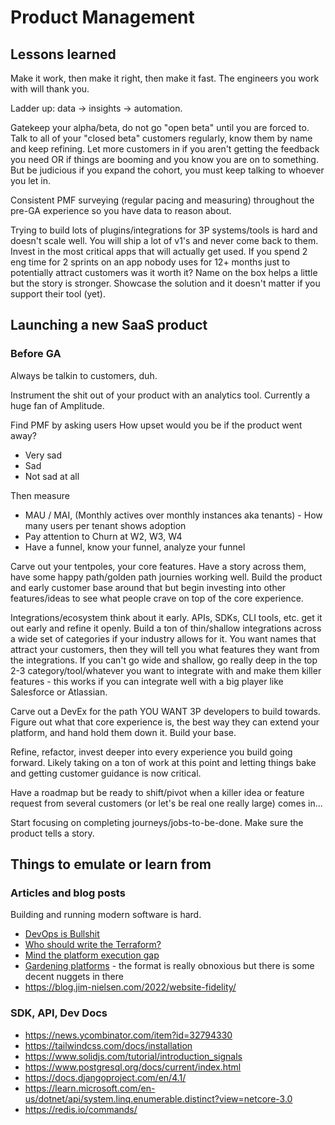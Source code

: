 # Product Management

## Lessons learned

Make it work, then make it right, then make it fast. The engineers you work with will thank you.

Ladder up: data -> insights -> automation.

Gatekeep your alpha/beta, do not go "open beta" until you are forced to. Talk to all of your "closed beta" customers regularly, know them by name and keep refining. Let more customers in if you aren't getting the feedback you need OR if things are booming and you know you are on to something. But be judicious if you expand the cohort, you must keep talking to whoever you let in.

Consistent PMF surveying (regular pacing and measuring) throughout the pre-GA experience so you have data to reason about.

Trying to build lots of plugins/integrations for 3P systems/tools is hard and doesn't scale well. You will ship a lot of v1's and never come back to them. Invest in the most critical apps that will actually get used. If you spend 2 eng time for 2 sprints on an app nobody uses for 12+ months just to potentially attract customers was it worth it? Name on the box helps a little but the story is stronger. Showcase the solution and it doesn't matter if you support their tool (yet).

## Launching a new SaaS product

### Before GA

Always be talkin to customers, duh.

Instrument the shit out of your product with an analytics tool. Currently a huge fan of Amplitude.

Find PMF by asking users How upset would you be if the product went away?

- Very sad
- Sad
- Not sad at all

Then measure

- MAU / MAI, (Monthly actives over monthly instances aka tenants) - How many users per tenant shows adoption
- Pay attention to Churn at W2, W3, W4
- Have a funnel, know your funnel, analyze your funnel

Carve out your tentpoles, your core features. Have a story across them, have some happy path/golden path journies working well. Build the product and early customer base around that but begin investing into other features/ideas to see what people crave on top of the core experience.

Integrations/ecosystem think about it early. APIs, SDKs, CLI tools, etc. get it out early and refine it openly. Build a ton of thin/shallow integrations across a wide set of categories if your industry allows for it. You want names that attract your customers, then they will tell you what features they want from the integrations. If you can't go wide and shallow, go really deep in the top 2-3 category/tool/whatever you want to integrate with and make them killer features - this works if you can integrate well with a big player like Salesforce or Atlassian.

Carve out a DevEx for the path YOU WANT 3P developers to build towards. Figure out what that core experience is, the best way they can extend your platform, and hand hold them down it. Build your base.

Refine, refactor, invest deeper into every experience you build going forward. Likely taking on a ton of work at this point and letting things bake and getting customer guidance is now critical.

Have a roadmap but be ready to shift/pivot when a killer idea or feature request from several customers (or let's be real one really large) comes in...

Start focusing on completing journeys/jobs-to-be-done. Make sure the product tells a story.

## Things to emulate or learn from

### Articles and blog posts

Building and running modern software is hard.

- [DevOps is Bullshit](https://blog.massdriver.cloud/posts/devops-is-bullshit/)
- [Who should write the Terraform?](https://zwischenzugs.com/2022/08/08/who-should-write-the-terraform/)
- [Mind the platform execution gap](https://martinfowler.com/articles/platform-prerequisites.html)
- [Gardening platforms](https://docs.google.com/presentation/d/1cY95dRixFho0pMIlrEFcGL_XKVy9vnE4NGOD6TQMj50/view#slide=id.p) - the format is really obnoxious but there is some decent nuggets in there
- https://blog.jim-nielsen.com/2022/website-fidelity/

### SDK, API, Dev Docs

- https://news.ycombinator.com/item?id=32794330
- https://tailwindcss.com/docs/installation
- https://www.solidjs.com/tutorial/introduction_signals
- https://www.postgresql.org/docs/current/index.html
- https://docs.djangoproject.com/en/4.1/
- https://learn.microsoft.com/en-us/dotnet/api/system.linq.enumerable.distinct?view=netcore-3.0
- https://redis.io/commands/
